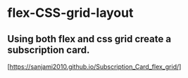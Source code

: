 # flex-CSS-grid-layout
## Using both flex and css grid create a subscription card.
[https://sanjami2010.github.io/Subscription_Card_flex_grid/]
